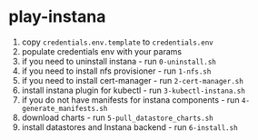 # play-instana

1. copy `credentials.env.template` to `credentials.env`
2. populate credentials env with your params
3. if you need to uninstall instana - run `0-uninstall.sh`
4. if you need to install nfs provisioner - run `1-nfs.sh`
5. if you need to install cert-manager - run `2-cert-manager.sh`
6. install instana plugin for kubectl - run `3-kubectl-instana.sh`
7. if you do not have manifests for instana components - run `4-generate_manifests.sh`
8. download charts - run `5-pull_datastore_charts.sh`
9. install datastores and Instana backend - run `6-install.sh`
